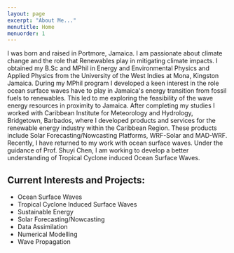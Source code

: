 ```yaml
---
layout: page
excerpt: "About Me..."
menutitle: Home
menuorder: 1
---
```


I was born and raised in Portmore, Jamaica. I am passionate about climate change and the role that Renewables play in mitigating climate impacts. I obtained my B.Sc and MPhil in Energy and Environmental Physics and Applied Physics from the University of the West Indies at Mona, Kingston Jamaica. During my MPhil program I developed a keen interest in the role ocean surface waves have to play in Jamaica's energy transition from fossil fuels to renewables. This led to me exploring the feasibility of the wave energy resources in proximity to Jamaica. After completing my studies I worked with Caribbean Institute for Meteorology and Hydrology, Bridgetown, Barbados, where I developed products and services for the renewable energy industry within the Caribbean Region. These products include  Solar Forecasting/Nowcasting Platforms, WRF-Solar and MAD-WRF. Recently, I have returned to my work with ocean surface waves. Under the guidance of Prof. Shuyi Chen, I am working to develop a better understanding of Tropical Cyclone induced Ocean Surface Waves.

## Current Interests and Projects:

- Ocean Surface Waves
- Tropical Cyclone Induced Surface Waves
- Sustainable Energy
- Solar Forecasting/Nowcasting
- Data Assimilation
- Numerical Modelling
- Wave Propagation

